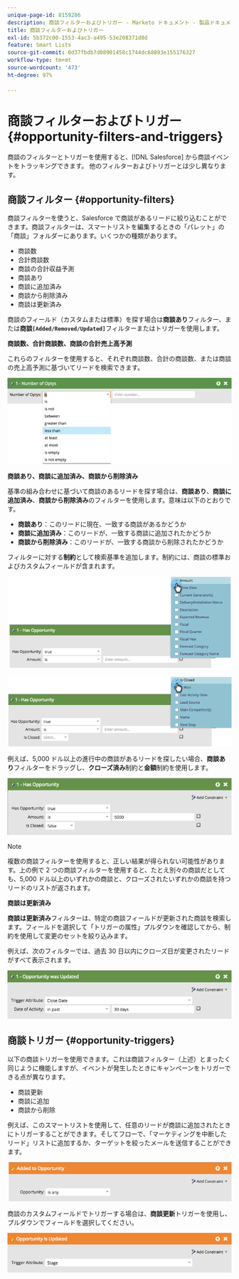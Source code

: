 ```yaml
---
unique-page-id: 8159286
description: 商談フィルターおよびトリガー - Marketo ドキュメント - 製品ドキュメント
title: 商談フィルターおよびトリガー
exl-id: 5b372c00-1553-4ac3-a495-53e208371d8d
feature: Smart Lists
source-git-commit: 0d37fbdb7d08901458c1744dc68893e155176327
workflow-type: tm+mt
source-wordcount: '473'
ht-degree: 97%

---
```


# 商談フィルターおよびトリガー {#opportunity-filters-and-triggers}

商談のフィルターとトリガーを使用すると、[!DNL Salesforce] から商談イベントをトラッキングできます。 他のフィルターおよびトリガーとは少し異なります。

## 商談フィルター {#opportunity-filters}

商談フィルターを使うと、Salesforce で商談があるリードに絞り込むことができます。商談フィルターは、スマートリストを編集するときの「パレット」の「商談」フォルダーにあります。いくつかの種類があります。

* 商談数
* 合計商談数
* 商談の合計収益予測
* 商談あり
* 商談に追加済み
* 商談から削除済み
* 商談は更新済み

商談のフィールド（カスタムまたは標準）を探す場合は&#x200B;**商談あり**&#x200B;フィルター、または&#x200B;**商談`[Added/Removed/Updated]`**&#x200B;フィルターまたはトリガーを使用します。

**商談数、合計商談数、商談の合計売上高予測**

これらのフィルターを使用すると、それぞれ商談数、合計の商談数、または商談の売上高予測に基づいてリードを検索できます。

![](assets/opportunity-filters-and-triggers-1.png)

**商談あり、商談に追加済み、商談から削除済み**

基準の組み合わせに基づいて商談のあるリードを探す場合は、**商談あり**、**商談に追加済み**、**商談から削除済み**&#x200B;のフィルターを使用します。意味は以下のとおりです。

* **商談あり**：このリードに現在、一致する商談があるかどうか
* **商談に追加済み**：このリードが、一致する商談に追加されたかどうか
* **商談から削除済み**：このリードが、一致する商談から削除されたかどうか

フィルターに対する&#x200B;**制約**&#x200B;として検索基準を追加します。制約には、商談の標準およびカスタムフィールドが含まれます。

![](assets/opportunity-filters-and-triggers-2.png)

![](assets/opportunity-filters-and-triggers-3.png)

例えば、5,000 ドル以上の進行中の商談があるリードを探したい場合、**商談あり**&#x200B;フィルターをドラッグし、**クローズ済み**&#x200B;制約と&#x200B;**金額**&#x200B;制約を使用します。

![](assets/opportunity-filters-and-triggers-4.png)

>[!NOTE]
>
>複数の商談フィルターを使用すると、正しい結果が得られない可能性があります。上の例で 2 つの商談フィルターを使用すると、たとえ別々の商談だとしても、5,000 ドル以上のいずれかの商談と、クローズされたいずれかの商談を持つリードのリストが返されます。

**商談は更新済み**

**商談は更新済み**&#x200B;フィルターは、特定の商談フィールドが更新された商談を検索します。フィールドを選択して「トリガーの属性」プルダウンを確認してから、制約を使用して変更のセットを絞り込みます。

例えば、次のフィルターでは、過去 30 日以内にクローズ日が変更されたリードがすべて表示されます。

![](assets/opportunity-filters-and-triggers-5.png)

## 商談トリガー {#opportunity-triggers}

以下の商談トリガーを使用できます。これは商談フィルター（上述）とまったく同じように機能しますが、イベントが発生したときにキャンペーンをトリガーできる点が異なります。

* 商談更新
* 商談に追加
* 商談から削除

例えば、このスマートリストを使用して、任意のリードが商談に追加されたときにトリガーすることができます。そしてフローで、「マーケティングを中断したリード」リストに追加するか、ターゲットを絞ったメールを送信することができます。

![](assets/opportunity-filters-and-triggers-6.png)

商談のカスタムフィールドでトリガーする場合は、**商談更新**&#x200B;トリガーを使用し、プルダウンでフィールドを選択してください。

![](assets/opportunity-filters-and-triggers-7.png)
